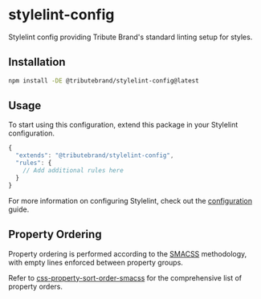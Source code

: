 # stylelint-config

Stylelint config providing Tribute Brand's standard linting setup for styles.

## Installation

```bash
npm install -DE @tributebrand/stylelint-config@latest
```

## Usage

To start using this configuration, extend this package in your Stylelint configuration.

```js
{
  "extends": "@tributebrand/stylelint-config",
  "rules": {
    // Add additional rules here
  }
}
```

For more information on configuring Stylelint, check out the [configuration](https://github.com/stylelint/stylelint/blob/main/docs/user-guide/configure.md) guide.

## Property Ordering

Property ordering is performed according to the [SMACSS](http://smacss.com) methodology, with empty lines enforced between property groups.

Refer to [css-property-sort-order-smacss](https://github.com/cahamilton/css-property-sort-order-smacss/blob/master/index.js) for the comprehensive list of property orders.
